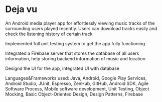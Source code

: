 # Deja vu

An Android media player app for effortlessly viewing music tracks of the surrounding users played recently. Users can download tracks easily and check the listening history of certain track

Implemented full unit testing system to get the app fully functioning

Integrated a Firebase server that stores the database of all users information, help storing backend information of music and location

Designd the UI for the app, integrated UI with database

Languages&Frameworks used: Java, Android, Google Play Services, Android Studio, JUnit, Espresso, ZenHub, GitHub, Android SDK, Agile Software Process, Mobile software development, Unit Testing, Object Mocking, Basic Object-Oriented Design, Design Patterns, Firebase
